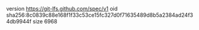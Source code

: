 version https://git-lfs.github.com/spec/v1
oid sha256:8c0839c88e168f1f33c53ce15fc327d0f71635489d8b5a2384ad24f34db9944f
size 6968
